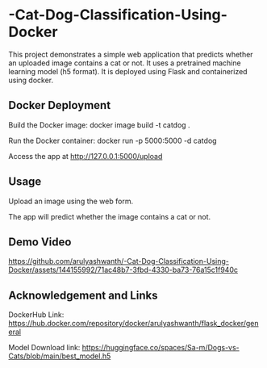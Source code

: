 # -Cat-Dog-Classification-Using-Docker
This project demonstrates a simple web application that predicts whether an uploaded image contains a cat or not. It uses a pretrained machine learning model (h5 format). It is deployed using Flask and containerized using docker.
## Docker Deployment

Build the Docker image: docker image build -t catdog .

Run the Docker container: docker run -p 5000:5000 -d catdog

Access the app at http://127.0.0.1:5000/upload

## Usage

Upload an image using the web form.

The app will predict whether the image contains a cat or not.

## Demo Video

https://github.com/arulyashwanth/-Cat-Dog-Classification-Using-Docker/assets/144155992/71ac48b7-3fbd-4330-ba73-76a15c1f940c

## Acknowledgement and Links

DockerHub Link: https://hub.docker.com/repository/docker/arulyashwanth/flask_docker/general

Model Download link: https://huggingface.co/spaces/Sa-m/Dogs-vs-Cats/blob/main/best_model.h5
